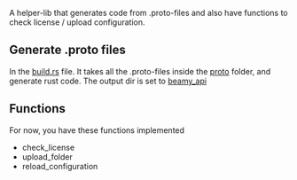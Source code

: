 A helper-lib that generates code from .proto-files and also have functions to check license / upload configuration.

## Generate .proto files
In the [build.rs](build.rs) file. It takes all the .proto-files inside the [proto](proto) folder, and generate rust code. The output dir is set to [beamy_api](src/beamy_api)

## Functions
For now, you have these functions implemented

* check_license
* upload_folder
* reload_configuration